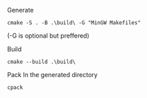 Generate
```
cmake -S . -B .\build\ -G "MinGW Makefiles"
```
(-G is optional but preffered)

Build
```
cmake --build .\build\
```

Pack
In the generated directory
```
cpack
```